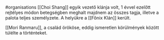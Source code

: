 #organisations 
[[Choi Shang]] egyik vezető klánja volt, 1 évvel ezelőtt rejtélyes módon betegségben meghalt majdnem az összes tagja, illetve a palota teljes személyzete. A helyükre a [[Főnix Klán]] került.

[[Mori Ranmaru]], a család örököse, eddig ismeretlen körülmények között túlélte a történteket.